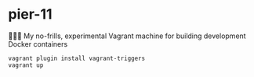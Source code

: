 # pier-11
👨🏼‍💻  My no-frills, experimental Vagrant machine for building development Docker containers


```
vagrant plugin install vagrant-triggers
vagrant up
```
